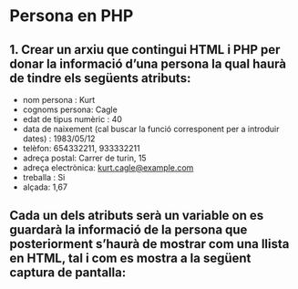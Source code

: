 # Persona en PHP

## 1.  Crear un arxiu que contingui HTML i PHP per donar la informació d’una persona la qual haurà de tindre els següents atributs:

* nom persona : Kurt
* cognoms persona: Cagle
* edat de tipus numèric : 40
* data de naixement (cal buscar la funció corresponent per a introduir dates) : 1983/05/12
* telèfon: 654332211, 933332211
* adreça postal: Carrer de turin, 15
* adreça electrònica: kurt.cagle@example.com
* treballa : Si
* alçada: 1,67


## Cada un dels atributs serà un variable on es guardarà la informació de la persona que posteriorment s’haurà de mostrar com una llista en HTML, tal i com es mostra a la següent captura de pantalla:
